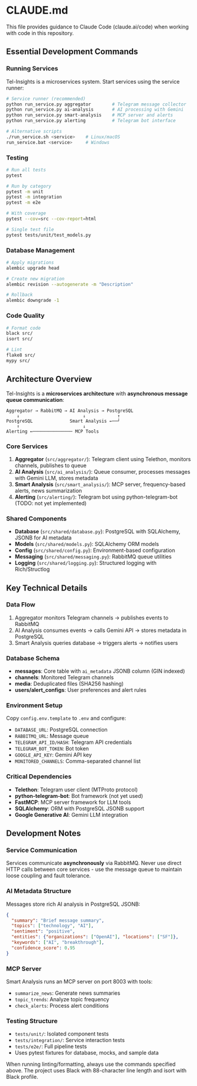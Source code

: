 # CLAUDE.md

This file provides guidance to Claude Code (claude.ai/code) when working with code in this repository.

## Essential Development Commands

### Running Services
Tel-Insights is a microservices system. Start services using the service runner:

```bash
# Service runner (recommended)
python run_service.py aggregator        # Telegram message collector
python run_service.py ai-analysis       # AI processing with Gemini
python run_service.py smart-analysis    # MCP server and alerts
python run_service.py alerting          # Telegram bot interface

# Alternative scripts
./run_service.sh <service>    # Linux/macOS
run_service.bat <service>     # Windows
```

### Testing
```bash
# Run all tests
pytest

# Run by category
pytest -m unit
pytest -m integration
pytest -m e2e

# With coverage
pytest --cov=src --cov-report=html

# Single test file
pytest tests/unit/test_models.py
```

### Database Management
```bash
# Apply migrations
alembic upgrade head

# Create new migration
alembic revision --autogenerate -m "Description"

# Rollback
alembic downgrade -1
```

### Code Quality
```bash
# Format code
black src/
isort src/

# Lint
flake8 src/
mypy src/
```

## Architecture Overview

Tel-Insights is a **microservices architecture** with **asynchronous message queue communication**:

```
Aggregator → RabbitMQ → AI Analysis → PostgreSQL
    ↓                        ↓            ↑
PostgreSQL              Smart Analysis ←──┘
    ↑                        ↓
Alerting ←─────────────── MCP Tools
```

### Core Services
1. **Aggregator** (`src/aggregator/`): Telegram client using Telethon, monitors channels, publishes to queue
2. **AI Analysis** (`src/ai_analysis/`): Queue consumer, processes messages with Gemini LLM, stores metadata
3. **Smart Analysis** (`src/smart_analysis/`): MCP server, frequency-based alerts, news summarization
4. **Alerting** (`src/alerting/`): Telegram bot using python-telegram-bot (TODO: not yet implemented)

### Shared Components
- **Database** (`src/shared/database.py`): PostgreSQL with SQLAlchemy, JSONB for AI metadata
- **Models** (`src/shared/models.py`): SQLAlchemy ORM models
- **Config** (`src/shared/config.py`): Environment-based configuration
- **Messaging** (`src/shared/messaging.py`): RabbitMQ queue utilities
- **Logging** (`src/shared/logging.py`): Structured logging with Rich/Structlog

## Key Technical Details

### Data Flow
1. Aggregator monitors Telegram channels → publishes events to RabbitMQ
2. AI Analysis consumes events → calls Gemini API → stores metadata in PostgreSQL
3. Smart Analysis queries database → triggers alerts → notifies users

### Database Schema
- **messages**: Core table with `ai_metadata` JSONB column (GIN indexed)
- **channels**: Monitored Telegram channels
- **media**: Deduplicated files (SHA256 hashing)
- **users/alert_configs**: User preferences and alert rules

### Environment Setup
Copy `config.env.template` to `.env` and configure:
- `DATABASE_URL`: PostgreSQL connection
- `RABBITMQ_URL`: Message queue
- `TELEGRAM_API_ID/HASH`: Telegram API credentials
- `TELEGRAM_BOT_TOKEN`: Bot token
- `GOOGLE_API_KEY`: Gemini API key
- `MONITORED_CHANNELS`: Comma-separated channel list

### Critical Dependencies
- **Telethon**: Telegram user client (MTProto protocol)
- **python-telegram-bot**: Bot framework (not yet used)
- **FastMCP**: MCP server framework for LLM tools
- **SQLAlchemy**: ORM with PostgreSQL JSONB support
- **Google Generative AI**: Gemini LLM integration

## Development Notes

### Service Communication
Services communicate **asynchronously** via RabbitMQ. Never use direct HTTP calls between core services - use the message queue to maintain loose coupling and fault tolerance.

### AI Metadata Structure
Messages store rich AI analysis in PostgreSQL JSONB:
```json
{
  "summary": "Brief message summary",
  "topics": ["technology", "AI"],
  "sentiment": "positive",
  "entities": {"organizations": ["OpenAI"], "locations": ["SF"]},
  "keywords": ["AI", "breakthrough"],
  "confidence_score": 0.95
}
```

### MCP Server
Smart Analysis runs an MCP server on port 8003 with tools:
- `summarize_news`: Generate news summaries
- `topic_trends`: Analyze topic frequency
- `check_alerts`: Process alert conditions

### Testing Structure
- `tests/unit/`: Isolated component tests
- `tests/integration/`: Service interaction tests
- `tests/e2e/`: Full pipeline tests
- Uses pytest fixtures for database, mocks, and sample data

When running linting/formatting, always use the commands specified above. The project uses Black with 88-character line length and isort with Black profile.